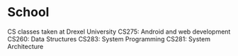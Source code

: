 # School
CS classes taken at Drexel University 
CS275: Android and web development 
CS260: Data Structures 
CS283: System Programming
CS281: System Architecture
